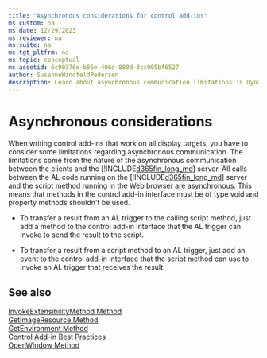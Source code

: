 ```yaml
---
title: "Asynchronous considerations for control add-ins"
ms.custom: na
ms.date: 12/29/2023
ms.reviewer: na
ms.suite: na
ms.tgt_pltfrm: na
ms.topic: conceptual
ms.assetid: 6c90376e-b86e-406d-880d-3cc905bf6527
author: SusanneWindfeldPedersen
description: Learn about asynchronous communication limitations in Dynamics 365 Business Central server and how to effectively write control add-ins for all display targets.
---
```


# Asynchronous considerations
When writing control add-ins that work on all display targets, you have to consider some limitations regarding asynchronous communication. The limitations come from the nature of the asynchronous communication between the clients and the [!INCLUDE[d365fin_long_md](includes/d365fin_long_md.md)] server. All calls between the AL code running on the [!INCLUDE[d365fin_long_md](includes/d365fin_long_md.md)] server and the script method running in the Web browser are asynchronous. This means that methods in the control add-in interface must be of type void and property methods shouldn't be used.  
  
- To transfer a result from an AL trigger to the calling script method, just add a method to the control add-in interface that the AL trigger can invoke to send the result to the script.  
  
- To transfer a result from a script method to an AL trigger, just add an event to the control add-in interface that the script method can use to invoke an AL trigger that receives the result.  


<!--
The methods from the "See Also" section are not auto-generated as they come from the .NET assemblies in the platform. When the old methods folder will be deprecated, remember to not remove these methods. 
-->
  
## See also  

[InvokeExtensibilityMethod Method](methods/devenv-invokeextensibility-method.md)   
[GetImageResource Method](methods/devenv-getimageresource-method.md)  
[GetEnvironment Method](methods/devenv-getenvironment-method.md)    
[Control Add-in Best Practices](devenv-control-addin-bestpractices.md)    
[OpenWindow Method](methods/devenv-openwindow-method.md)  

